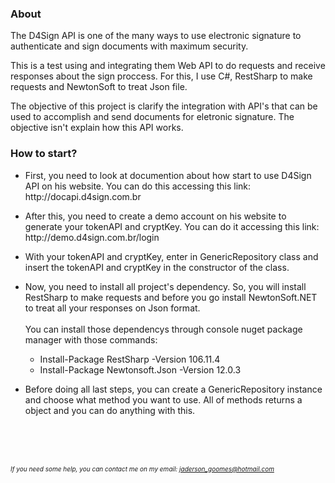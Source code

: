 <h3>About</h3>

<p>The D4Sign API is one of the many ways to use electronic signature to authenticate and sign documents with maximum security.</p>

<p>This is a test using and integrating them Web API to do requests and receive responses about the sign proccess. For this, I use C#, RestSharp to make requests and NewtonSoft to treat Json file. <p/>

<p>The objective of this project is clarify the integration with API's that can be used to accomplish and send documents for eletronic signature. The objective isn't explain how this API works.</P>

<h3>How to start?</h3>

<ul>
  <li>
    <p>First, you need to look at documention about how start to use D4Sign API on his website. You can do this accessing this link: http://docapi.d4sign.com.br</p>
  </li>
  
  
  <li>
    <p>After this, you need to create a demo account on his website to generate your tokenAPI and cryptKey. You can do it accessing this link: http://demo.d4sign.com.br/login</p>
  </li>
  
  <li>
    <p>With your tokenAPI and cryptKey, enter in GenericRepository class and insert the tokenAPI and cryptKey in the constructor of the class. </p>
  </li>
  
  <li>
    <p>Now, you need to install all project's dependency. So, you will install RestSharp to make requests and before you go install NewtonSoft.NET to treat all your responses on          Json format. </br></br>
       You can install those dependencys through console nuget package manager with those commands:
       <ul>
          <li>Install-Package RestSharp -Version 106.11.4</li>
          <li>Install-Package Newtonsoft.Json -Version 12.0.3</li>
       </ul>
    </p>
  </li>
  
   <li>
    <p>Before doing all last steps, you can create a GenericRepository instance and choose what method you want to use. All of methods returns a object and you can do anything          with this.</p>
  </li>
  
  
</ul>

</br></br></br>
  
<i  style="font-size:10px;">If you need some help, you can contact me on my email: jaderson_goomes@hotmail.com</i>
  
